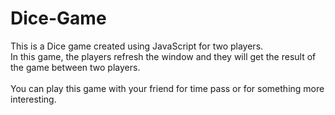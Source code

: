 # Dice-Game
This is a Dice game created using JavaScript for two players.
<br>
In this game, the players refresh the window and they will get the result of the game between two players.  
<br>
You can play this game with your friend for time pass or for something more interesting.
